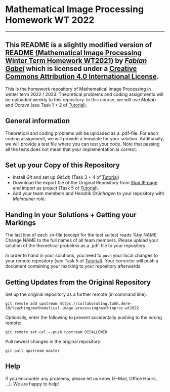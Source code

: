 # Mathematical Image Processing Homework WT 2022

---
This README is a slightly modified version of [README (Mathematical Image Processing Winter Term Homework WT2021)](https://collaborating.tuhh.de/e-10/teaching/mathematical-image-processing/mathimproc-wt2021/-/blob/master/README.md) by [*Fabian Gabel*](https://math.fabian-gabel.de) which is licensed under a [Creative Commons Attribution 4.0 International License](http://creativecommons.org/licenses/by/4.0/).
---


This is the homework repository of Mathematical Image Processing in winter term 2022 / 2023. Theoretical problems and coding assignments will be uploaded weekly to this repository. In this course, we will use *Matlab* and *Octave* (see Task 1 + 2 of [Tutorial](https://writemd.rz.tuhh.de/ohfOWSleRbmCFNfWs0QHLw)).

## General information

Theoretical and coding problems will be uploaded as a .pdf-file. For each coding assignment, we will provide a template for your solution. Additonally, we will provide a test file where you can test your code. Note that passing all the tests does not mean that your implementation is correct.

## Set up your Copy of this Repository

- Install *Git* and set up *GitLab* (Task 3 + 4 of [Tutorial](https://writemd.rz.tuhh.de/ohfOWSleRbmCFNfWs0QHLw))
- Download the export file of the Original Repository from [Stud.IP page](https://e-learning.tuhh.de/studip/dispatch.php/course/files?cid=213e1d92365da84887f76fde812cc593) and import as project (Task 5 of [Tutorial](https://writemd.rz.tuhh.de/ohfOWSleRbmCFNfWs0QHLw)).
- Add your team members and *Hendrik Grünhagen* to your repository with *Maintainer* role.

## Handing in your Solutions + Getting your Markings

The last line of each .m-file (except for the test suites) reads %by NAME. Change NAME to the full names of all team members. Please upload your solution of the theoretical probelms as a .pdf-file to your repository. 

In order to hand in your solutions, you need to `push` your local changes to your remote repository (see Task 5 of [Tutorial](https://writemd.rz.tuhh.de/ohfOWSleRbmCFNfWs0QHLw)). Your corrector will push a document containing your marking to your repository afterwards. 

## Getting Updates from the Original Repository

Set up the original repository as a further remote (in command line):

`git remote add upstream https://collaborating.tuhh.de/e-10/teaching/mathematical-image-processing/mathimproc-wt2022`

Optionally, enter the following to prevent accidentally pushing to the wrong remote:

`git remote set-url --push upstream DISALLOWED`

Pull newest changes in the original repository:

`git pull upstream master`

## Help

If you encounter any problems, please let us know (E-Mail, Office Hours, ...). We are happy to help!
